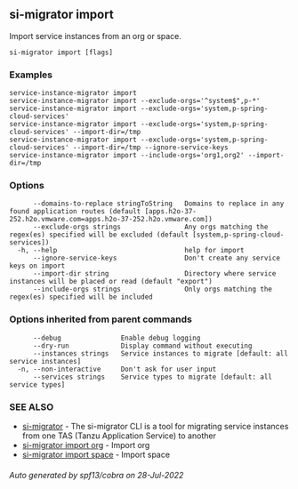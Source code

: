 ## si-migrator import

Import service instances from an org or space.

```
si-migrator import [flags]
```

### Examples

```
service-instance-migrator import
service-instance-migrator import --exclude-orgs='^system$",p-*'
service-instance-migrator import --exclude-orgs='system,p-spring-cloud-services'
service-instance-migrator import --exclude-orgs='system,p-spring-cloud-services' --import-dir=/tmp
service-instance-migrator import --exclude-orgs='system,p-spring-cloud-services' --import-dir=/tmp --ignore-service-keys
service-instance-migrator import --include-orgs='org1,org2' --import-dir=/tmp
```

### Options

```
      --domains-to-replace stringToString   Domains to replace in any found application routes (default [apps.h2o-37-252.h2o.vmware.com=apps.h2o-37-252.h2o.vmware.com])
      --exclude-orgs strings                Any orgs matching the regex(es) specified will be excluded (default [system,p-spring-cloud-services])
  -h, --help                                help for import
      --ignore-service-keys                 Don't create any service keys on import
      --import-dir string                   Directory where service instances will be placed or read (default "export")
      --include-orgs strings                Only orgs matching the regex(es) specified will be included
```

### Options inherited from parent commands

```
      --debug               Enable debug logging
      --dry-run             Display command without executing
      --instances strings   Service instances to migrate [default: all service instances]
  -n, --non-interactive     Don't ask for user input
      --services strings    Service types to migrate [default: all service types]
```

### SEE ALSO

* [si-migrator](si-migrator.md)	 - The si-migrator CLI is a tool for migrating service instances from one TAS (Tanzu Application Service) to another
* [si-migrator import org](si-migrator_import_org.md)	 - Import org
* [si-migrator import space](si-migrator_import_space.md)	 - Import space

###### Auto generated by spf13/cobra on 28-Jul-2022
